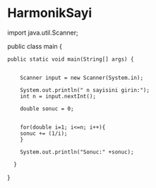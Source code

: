 # HarmonikSayi

import java.util.Scanner;

public class main {

	public static void main(String[] args) {
	
		
		Scanner input = new Scanner(System.in);
		
		System.out.println(" n sayisini girin:");
		int n = input.nextInt();

		double sonuc = 0;
		
		
		for(double i=1; i<=n; i++){
		sonuc += (1/i);
		}
		
		System.out.println("Sonuc:" +sonuc);

      }
}
